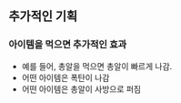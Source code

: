 ## 추가적인 기획

### 아이템을 먹으면 추가적인 효과

- 예를 들어, 총알을 먹으면 총알이 빠르게 나감.
- 어떤 아이템은 폭탄이 나감
- 어떤 아이템은 총알이 사방으로 퍼짐

<br>
